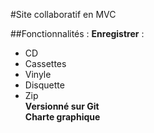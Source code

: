 #Site collaboratif en MVC

##Fonctionnalités :
**Enregistrer** :  
- CD  
- Cassettes  
- Vinyle  
- Disquette  
- Zip  
**Versionné sur Git**  
**Charte graphique**  